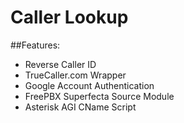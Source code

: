 # Caller Lookup

##Features:

 * Reverse Caller ID
 * TrueCaller.com Wrapper 
 * Google Account Authentication
 * FreePBX Superfecta Source Module
 * Asterisk AGI CName Script
